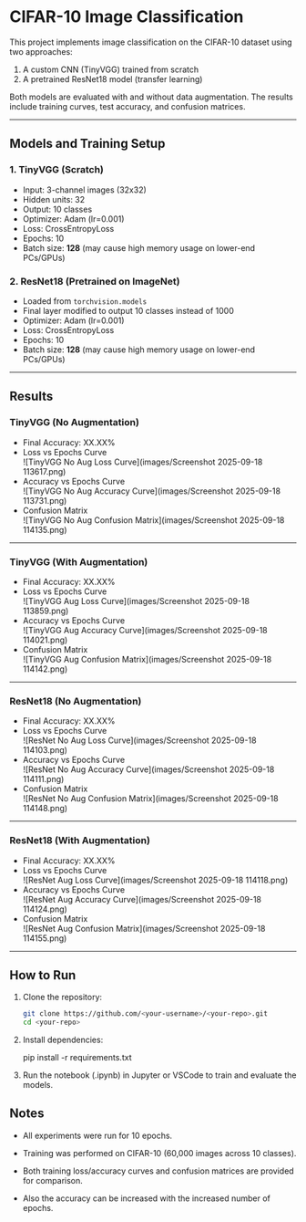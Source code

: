 # CIFAR-10 Image Classification

This project implements image classification on the CIFAR-10 dataset using two approaches:
1. A custom CNN (TinyVGG) trained from scratch
2. A pretrained ResNet18 model (transfer learning)

Both models are evaluated with and without data augmentation. The results include training curves, test accuracy, and confusion matrices.

---

## Models and Training Setup

### 1. TinyVGG (Scratch)
- Input: 3-channel images (32x32)
- Hidden units: 32
- Output: 10 classes
- Optimizer: Adam (lr=0.001)
- Loss: CrossEntropyLoss
- Epochs: 10
- Batch size: **128** (may cause high memory usage on lower-end PCs/GPUs)

### 2. ResNet18 (Pretrained on ImageNet)
- Loaded from `torchvision.models`
- Final layer modified to output 10 classes instead of 1000
- Optimizer: Adam (lr=0.001)
- Loss: CrossEntropyLoss
- Epochs: 10
- Batch size: **128** (may cause high memory usage on lower-end PCs/GPUs)

---

## Results

### TinyVGG (No Augmentation)
- Final Accuracy: XX.XX%
- Loss vs Epochs Curve  
  ![TinyVGG No Aug Loss Curve](images/Screenshot 2025-09-18 113617.png)
- Accuracy vs Epochs Curve  
  ![TinyVGG No Aug Accuracy Curve](images/Screenshot 2025-09-18 113731.png)
- Confusion Matrix  
  ![TinyVGG No Aug Confusion Matrix](images/Screenshot 2025-09-18 114135.png)

---

### TinyVGG (With Augmentation)
- Final Accuracy: XX.XX%
- Loss vs Epochs Curve  
  ![TinyVGG Aug Loss Curve](images/Screenshot 2025-09-18 113859.png)
- Accuracy vs Epochs Curve  
  ![TinyVGG Aug Accuracy Curve](images/Screenshot 2025-09-18 114021.png)
- Confusion Matrix  
  ![TinyVGG Aug Confusion Matrix](images/Screenshot 2025-09-18 114142.png)

---

### ResNet18 (No Augmentation)
- Final Accuracy: XX.XX%
- Loss vs Epochs Curve  
  ![ResNet No Aug Loss Curve](images/Screenshot 2025-09-18 114103.png)
- Accuracy vs Epochs Curve  
  ![ResNet No Aug Accuracy Curve](images/Screenshot 2025-09-18 114111.png)
- Confusion Matrix  
  ![ResNet No Aug Confusion Matrix](images/Screenshot 2025-09-18 114148.png)

---

### ResNet18 (With Augmentation)
- Final Accuracy: XX.XX%
- Loss vs Epochs Curve  
  ![ResNet Aug Loss Curve](images/Screenshot 2025-09-18 114118.png)
- Accuracy vs Epochs Curve  
  ![ResNet Aug Accuracy Curve](images/Screenshot 2025-09-18 114124.png)
- Confusion Matrix  
  ![ResNet Aug Confusion Matrix](images/Screenshot 2025-09-18 114155.png)

---

## How to Run
1. Clone the repository:
   ```bash
   git clone https://github.com/<your-username>/<your-repo>.git
   cd <your-repo>

2. Install dependencies:

    pip install -r requirements.txt


3. Run the notebook (.ipynb) in Jupyter or VSCode to train and evaluate the models.

## Notes

- All experiments were run for 10 epochs.

- Training was performed on CIFAR-10 (60,000 images across 10 classes).

- Both training loss/accuracy curves and confusion matrices are provided for comparison.

- Also the accuracy can be increased with the increased number of epochs.

